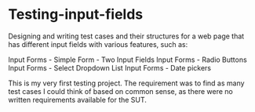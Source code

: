 # Testing-input-fields
Designing and writing test cases and their structures for a web page that has different input fields with various features, such as:

Input Forms - Simple Form - Two Input Fields
Input Forms - Radio Buttons
Input Forms - Select Dropdown List
Input Forms - Date pickers

This is my very first testing project. The requirement was to find as many test cases I could think of based on common sense, as there were no written requirements available for the SUT.
